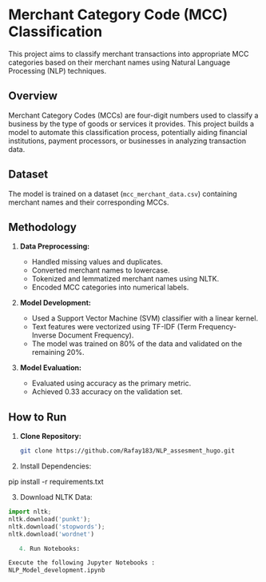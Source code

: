 # Merchant Category Code (MCC) Classification

This project aims to classify merchant transactions into appropriate MCC categories based on their merchant names using Natural Language Processing (NLP) techniques.

## Overview

Merchant Category Codes (MCCs) are four-digit numbers used to classify a business by the type of goods or services it provides. This project builds a model to automate this classification process, potentially aiding financial institutions, payment processors, or businesses in analyzing transaction data.

## Dataset

The model is trained on a dataset (`mcc_merchant_data.csv`) containing merchant names and their corresponding MCCs. 

## Methodology

1. **Data Preprocessing:**
   - Handled missing values and duplicates.
   - Converted merchant names to lowercase.
   - Tokenized and lemmatized merchant names using NLTK.
   - Encoded MCC categories into numerical labels.

2. **Model Development:**
   - Used a Support Vector Machine (SVM) classifier with a linear kernel.
   - Text features were vectorized using TF-IDF (Term Frequency-Inverse Document Frequency).
   - The model was trained on 80% of the data and validated on the remaining 20%.

3. **Model Evaluation:**
   - Evaluated using accuracy as the primary metric.
   - Achieved 0.33 accuracy on the validation set.

## How to Run

1. **Clone Repository:**
   ```bash
   git clone https://github.com/Rafay183/NLP_assesment_hugo.git


  2. Install Dependencies:

  pip install -r requirements.txt


3. Download NLTK Data:

```python -c 
import nltk; 
nltk.download('punkt'); 
nltk.download('stopwords'); 
nltk.download('wordnet')

   4. Run Notebooks:

Execute the following Jupyter Notebooks :
NLP_Model_development.ipynb

